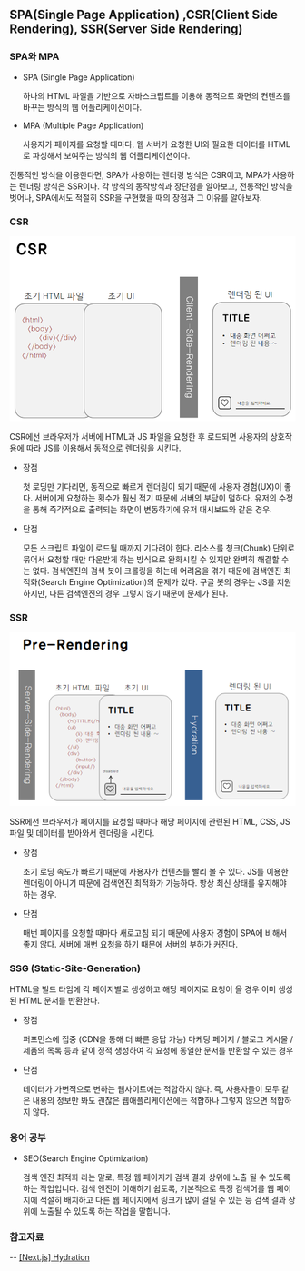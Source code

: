 ## SPA(Single Page Application) ,CSR(Client Side Rendering), SSR(Server Side Rendering)

### SPA와 MPA

- SPA (Single Page Application)

  하나의 HTML 파일을 기반으로 자바스크립트를 이용해 동적으로 화면의 컨텐츠를 바꾸는 방식의 웹 어플리케이션이다.

- MPA (Multiple Page Application)

  사용자가 페이지를 요청할 때마다, 웹 서버가 요청한 UI와 필요한 데이터를 HTML로 파싱해서 보여주는 방식의 웹 어플리케이션이다.

전통적인 방식을 이용한다면, SPA가 사용하는 렌더링 방식은 CSR이고, MPA가 사용하는 렌더링 방식은 SSR이다. 각 방식의 동작방식과 장단점을 알아보고, 전통적인 방식을 벗어나, SPA에서도 적절히 SSR을 구현했을 때의 장점과 그 이유를 알아보자.

### CSR

![](./csr.png)

CSR에선 브라우저가 서버에 HTML과 JS 파일을 요청한 후 로드되면 사용자의 상호작용에 따라 JS를 이용해서 동적으로 렌더링을 시킨다.

- 장점

  첫 로딩만 기다리면, 동적으로 빠르게 렌더링이 되기 때문에 사용자 경험(UX)이 좋다.
  서버에게 요청하는 횟수가 훨씬 적기 때문에 서버의 부담이 덜하다.
  유저의 수정을 통해 즉각적으로 출력되는 화면이 변동하기에 유저 대시보드와 같은 경우.

- 단점

  모든 스크립트 파일이 로드될 때까지 기다려야 한다.
  리소스를 청크(Chunk) 단위로 묶어서 요청할 때만 다운받게 하는 방식으로 완화시킬 수 있지만 완벽히 해결할 수는 없다.
  검색엔진의 검색 봇이 크롤링을 하는데 어려움을 겪기 때문에 검색엔진 최적화(Search Engine Optimization)의 문제가 있다.
  구글 봇의 경우는 JS를 지원하지만, 다른 검색엔진의 경우 그렇지 않기 때문에 문제가 된다.

### SSR

![](./ssr.png)

SSR에선 브라우저가 페이지를 요청할 때마다 해당 페이지에 관련된 HTML, CSS, JS 파일 및 데이터를 받아와서 렌더링을 시킨다.

- 장점

  초기 로딩 속도가 빠르기 때문에 사용자가 컨텐츠를 빨리 볼 수 있다.
  JS를 이용한 렌더링이 아니기 때문에 검색엔진 최적화가 가능하다.
  항상 최신 상태를 유지해야 하는 경우.

- 단점

  매번 페이지를 요청할 때마다 새로고침 되기 때문에 사용자 경험이 SPA에 비해서 좋지 않다.
  서버에 매번 요청을 하기 때문에 서버의 부하가 커진다.

### SSG (Static-Site-Generation)

HTML을 빌드 타임에 각 페이지별로 생성하고 해당 페이지로 요청이 올 경우 이미 생성된 HTML 문서를 반환한다.

- 장점

  퍼포먼스에 집중 (CDN을 통해 더 빠른 응답 가능)
  마케팅 페이지 / 블로그 게시물 / 제품의 목록 등과 같이 정적 생성하여 각 요청에 동일한 문서를 반환할 수 있는 경우

- 단점

  데이터가 가변적으로 변하는 웹사이트에는 적합하지 않다.
  즉, 사용자들이 모두 같은 내용의 정보만 봐도 괜찮은 웹애플리케이션에는 적합하나 그렇지 않으면 적합하지 않다.

### 용어 공부

- SEO(Search Engine Optimization)

  검색 엔진 최적화 라는 말로, 특정 웹 페이지가 검색 결과 상위에 노출 될 수 있도록 하는 작업입니다. 검색 엔진이 이해하기 쉽도록, 기본적으로 특정 검색어를 웹 페이지에 적절히 배치하고 다른 웹 페이지에서 링크가 많이 걸릴 수 있는 등 검색 결과 상위에 노출될 수 있도록 하는 작업을 말합니다.

### 참고자료

-- [[Next.js] Hydration](https://velog.io/@hamjw0122/Next.js-Hydration)
